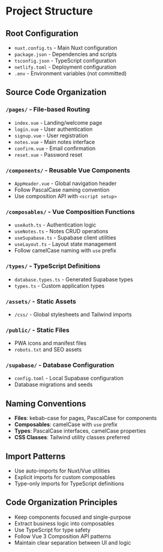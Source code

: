 # Project Structure

## Root Configuration
- `nuxt.config.ts` - Main Nuxt configuration
- `package.json` - Dependencies and scripts
- `tsconfig.json` - TypeScript configuration
- `netlify.toml` - Deployment configuration
- `.env` - Environment variables (not committed)

## Source Code Organization

### `/pages/` - File-based Routing
- `index.vue` - Landing/welcome page
- `login.vue` - User authentication
- `signup.vue` - User registration
- `notes.vue` - Main notes interface
- `confirm.vue` - Email confirmation
- `reset.vue` - Password reset

### `/components/` - Reusable Vue Components
- `AppHeader.vue` - Global navigation header
- Follow PascalCase naming convention
- Use composition API with `<script setup>`

### `/composables/` - Vue Composition Functions
- `useAuth.ts` - Authentication logic
- `useNotes.ts` - Notes CRUD operations
- `useSupabase.ts` - Supabase client utilities
- `useLayout.ts` - Layout state management
- Follow camelCase naming with `use` prefix

### `/types/` - TypeScript Definitions
- `database.types.ts` - Generated Supabase types
- `types.ts` - Custom application types

### `/assets/` - Static Assets
- `/css/` - Global stylesheets and Tailwind imports

### `/public/` - Static Files
- PWA icons and manifest files
- `robots.txt` and SEO assets

### `/supabase/` - Database Configuration
- `config.toml` - Local Supabase configuration
- Database migrations and seeds

## Naming Conventions
- **Files**: kebab-case for pages, PascalCase for components
- **Composables**: camelCase with `use` prefix
- **Types**: PascalCase interfaces, camelCase properties
- **CSS Classes**: Tailwind utility classes preferred

## Import Patterns
- Use auto-imports for Nuxt/Vue utilities
- Explicit imports for custom composables
- Type-only imports for TypeScript definitions

## Code Organization Principles
- Keep components focused and single-purpose
- Extract business logic into composables
- Use TypeScript for type safety
- Follow Vue 3 Composition API patterns
- Maintain clear separation between UI and logic